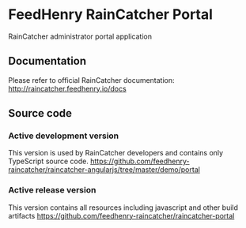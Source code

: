 # FeedHenry RainCatcher Portal

RainCatcher administrator portal application

## Documentation

Please refer to official RainCatcher documentation:
http://raincatcher.feedhenry.io/docs

## Source code

### Active development version

This version is used by RainCatcher developers and contains only TypeScript source code.
https://github.com/feedhenry-raincatcher/raincatcher-angularjs/tree/master/demo/portal

### Active release version

This version contains all resources including javascript and other build artifacts
https://github.com/feedhenry-raincatcher/raincatcher-portal





